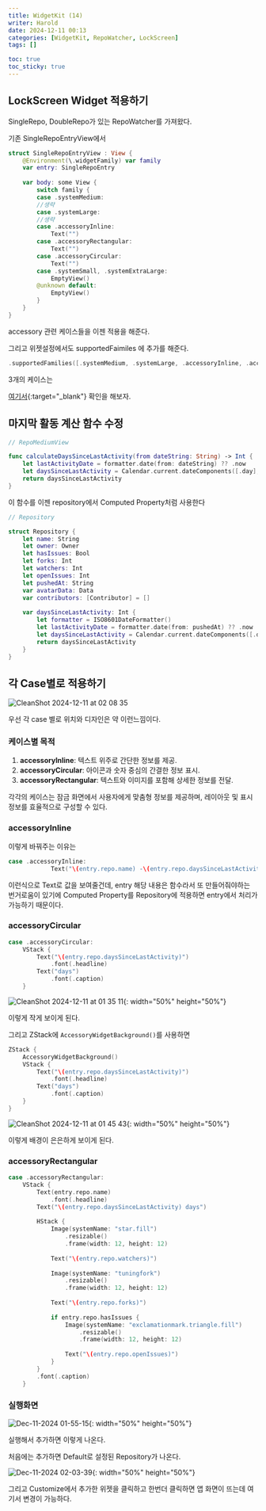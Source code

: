 ```yaml
---
title: WidgetKit (14)
writer: Harold
date: 2024-12-11 00:13
categories: [WidgetKit, RepoWatcher, LockScreen]
tags: []

toc: true
toc_sticky: true
---
```


## LockScreen Widget 적용하기

SingleRepo, DoubleRepo가 있는 RepoWatcher를 가져왔다.

기존 SingleRepoEntryView에서

```swift
struct SingleRepoEntryView : View {
    @Environment(\.widgetFamily) var family
    var entry: SingleRepoEntry
    
    var body: some View {
        switch family {
        case .systemMedium:
        //생략
        case .systemLarge:
        //생략
        case .accessoryInline:
            Text("")
        case .accessoryRectangular:
            Text("")
        case .accessoryCircular:
            Text("")
        case .systemSmall, .systemExtraLarge:
            EmptyView()
        @unknown default:
            EmptyView()
        }
    }
}
```

accessory 관련 케이스들을 이젠 적용을 해준다.

그리고 위젯설정에서도 supportedFaimiles 에 추가를 해준다.

```swift
.supportedFamilies([.systemMedium, .systemLarge, .accessoryInline, .accessoryCircular, .accessoryRectangular])
```

3개의 케이스는

[여기서](https://www.createwithswift.com/creating-a-lock-screen-widget-with-swiftui/){:target="_blank"} 확인을 해보자.

## 마지막 활동 계산 함수 수정

```swift
// RepoMediumView

func calculateDaysSinceLastActivity(from dateString: String) -> Int {
    let lastActivityDate = formatter.date(from: dateString) ?? .now
    let daysSinceLastActivity = Calendar.current.dateComponents([.day], from: lastActivityDate, to: .now).day ?? 0
    return daysSinceLastActivity
}
```

이 함수를 이젠 repository에서 Computed Property처럼 사용한다

```swift
// Repository

struct Repository {
    let name: String
    let owner: Owner
    let hasIssues: Bool
    let forks: Int
    let watchers: Int
    let openIssues: Int
    let pushedAt: String
    var avatarData: Data
    var contributors: [Contributor] = []
    
    var daysSinceLastActivity: Int {
        let formatter = ISO8601DateFormatter()
        let lastActivityDate = formatter.date(from: pushedAt) ?? .now
        let daysSinceLastActivity = Calendar.current.dateComponents([.day], from: lastActivityDate, to: .now).day ?? 0
        return daysSinceLastActivity
    }
}
```

## 각 Case별로 적용하기

![CleanShot 2024-12-11 at 02 08 35](https://github.com/user-attachments/assets/9b471086-3642-4a96-8c41-bae49af35984)

우선 각 case 별로 위치와 디자인은 약 이런느낌이다.

### **케이스별 목적**
1. **accessoryInline**: 텍스트 위주로 간단한 정보를 제공.
2. **accessoryCircular**: 아이콘과 숫자 중심의 간결한 정보 표시.
3. **accessoryRectangular**: 텍스트와 이미지를 포함해 상세한 정보를 전달.

각각의 케이스는 잠금 화면에서 사용자에게 맞춤형 정보를 제공하며, 레이아웃 및 표시 정보를 효율적으로 구성할 수 있다.

### accessoryInline
이렇게 바꿔주는 이유는 

```swift
case .accessoryInline:
            Text("\(entry.repo.name) -\(entry.repo.daysSinceLastActivity)")
```

이런식으로 Text로 값을 보여줄건데, entry 해당 내용은 함수라서 또 만들어줘야하는 번거로움이 있기에 Computed Property를 Repository에 적용하면 entry에서 처리가 가능하기 때문이다.

### accessoryCircular
```swift
case .accessoryCircular:
    VStack {
        Text("\(entry.repo.daysSinceLastActivity)")
            .font(.headline)
        Text("days")
            .font(.caption)
    }
```

![CleanShot 2024-12-11 at 01 35 11](https://github.com/user-attachments/assets/26b4718a-fb2c-400d-96ee-67a7e9ecf2e6){: width="50%" height="50%"} 

이렇게 작게 보이게 된다.

그리고 ZStack에 `AccessoryWidgetBackground()`를 사용하면

```swift
ZStack {
    AccessoryWidgetBackground()
    VStack {
        Text("\(entry.repo.daysSinceLastActivity)")
            .font(.headline)
        Text("days")
            .font(.caption)
    }
}
```

![CleanShot 2024-12-11 at 01 45 43](https://github.com/user-attachments/assets/3289dde1-ef61-41c3-b94c-8d59012e889c){: width="50%" height="50%"} 

이렇게 배경이 은은하게 보이게 된다.

### accessoryRectangular

```swift
case .accessoryRectangular:
    VStack {
        Text(entry.repo.name)
            .font(.headline)
        Text("\(entry.repo.daysSinceLastActivity) days")
        
        HStack {
            Image(systemName: "star.fill")
                .resizable()
                .frame(width: 12, height: 12)
            
            Text("\(entry.repo.watchers)")
            
            Image(systemName: "tuningfork")
                .resizable()
                .frame(width: 12, height: 12)
            
            Text("\(entry.repo.forks)")
            
            if entry.repo.hasIssues {
                Image(systemName: "exclamationmark.triangle.fill")
                    .resizable()
                    .frame(width: 12, height: 12)
                
                Text("\(entry.repo.openIssues)")
            }
        }
        .font(.caption)
    }
```

### 실행화면

![Dec-11-2024 01-55-15](https://github.com/user-attachments/assets/aa4d4536-6976-4a1c-8991-1ac408f78511){: width="50%" height="50%"} 

실행해서 추가하면 이렇게 나온다.

처음에는 추가하면 Default로 설정된 Repository가 나온다.

![Dec-11-2024 02-03-39](https://github.com/user-attachments/assets/a1e1fec4-ac86-4609-a02a-f99f0c0e31d1){: width="50%" height="50%"} 

그리고 Customize에서 추가한 위젯을 클릭하고 한번더 클릭하면 앱 화면이 뜨는데 여기서 변경이 가능하다.
